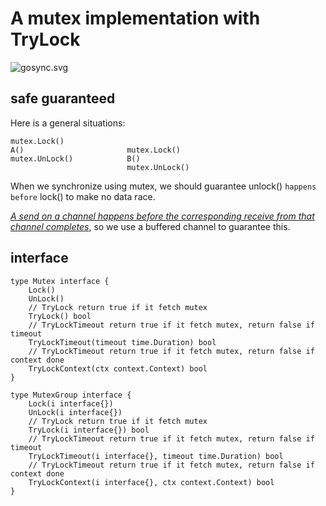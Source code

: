 # A mutex implementation with TryLock
![gosync.svg](https://travis-ci.org/lrita/gosync.svg?branch=master)

## safe guaranteed
Here is a general situations:

```
mutex.Lock()
A()                       mutex.Lock()
mutex.UnLock()            B()
                          mutex.UnLock()
```

When we synchronize using mutex, we should guarantee unlock() `happens before` lock()
to make no data race.

[_A send on a channel happens before the corresponding receive from that channel completes_](https://golang.org/ref/mem#tmp_7), 
so we use a buffered channel to guarantee this.

## interface
```
type Mutex interface {
	Lock()
	UnLock()
	// TryLock return true if it fetch mutex
	TryLock() bool
	// TryLockTimeout return true if it fetch mutex, return false if timeout
	TryLockTimeout(timeout time.Duration) bool
	// TryLockTimeout return true if it fetch mutex, return false if context done
	TryLockContext(ctx context.Context) bool
}

type MutexGroup interface {
	Lock(i interface{})
	UnLock(i interface{})
	// TryLock return true if it fetch mutex
	TryLock(i interface{}) bool
	// TryLockTimeout return true if it fetch mutex, return false if timeout
	TryLockTimeout(i interface{}, timeout time.Duration) bool
	// TryLockTimeout return true if it fetch mutex, return false if context done
	TryLockContext(i interface{}, ctx context.Context) bool
}
```
